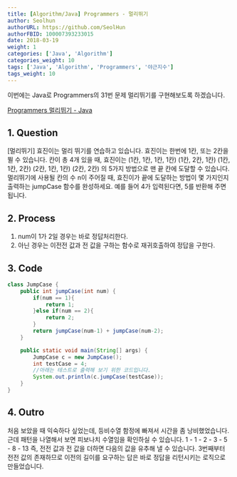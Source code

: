 ```yaml
---
title: [Algorithm/Java] Programmers - 멀리뛰기
author: Seolhun
authorURL: https://github.com/SeolHun
authorFBID: 100007393233015
date: 2018-03-19
weight: 1
categories: ['Java', 'Algorithm']
categories_weight: 10
tags: ['Java', 'Algorithm', 'Programmers', '야근지수']
tags_weight: 10
---
```

이번에는 Java로 Programmers의 31번 문제 멀리뛰기를 구현해보도록 하겠습니다.

[Programmers 멀리뛰기 - Java](https://programmers.co.kr/learn/challenge_codes/31#)


## 1. Question
[멀리뛰기]
효진이는 멀리 뛰기를 연습하고 있습니다. 효진이는 한번에 1칸, 또는 2칸을 뛸 수 있습니다. 칸이 총 4개 있을 때, 효진이는
(1칸, 1칸, 1칸, 1칸)
(1칸, 2칸, 1칸)
(1칸, 1칸, 2칸)
(2칸, 1칸, 1칸)
(2칸, 2칸)
의 5가지 방법으로 맨 끝 칸에 도달할 수 있습니다. 멀리뛰기에 사용될 칸의 수 n이 주어질 때, 효진이가 끝에 도달하는 방법이 몇 가지인지 출력하는 jumpCase 함수를 완성하세요. 예를 들어 4가 입력된다면, 5를 반환해 주면 됩니다.

## 2. Process
1. num이 1가 2일 경우는 바로 정답처리한다.
2. 아닌 경우는 이전전 값과 전 값을 구하는 함수로 재귀호출하여 정답을 구한다.

## 3. Code
```java
class JumpCase {
    public int jumpCase(int num) {
        if(num == 1){
            return 1;
        }else if(num == 2){
            return 2;
        }
        return jumpCase(num-1) + jumpCase(num-2);
    }

    public static void main(String[] args) {
        JumpCase c = new JumpCase();
        int testCase = 4;
        //아래는 테스트로 출력해 보기 위한 코드입니다.
        System.out.println(c.jumpCase(testCase));
    }
}
```

## 4. Outro
처음 보았을 때 익숙하다 싶었는데, 등비수열 함정에 빠져서 시간을 좀 낭비했었습니다. 근데 패턴을 나열해서 보면 피보나치 수열임을 확인하실 수 있습니다.
1 - 1 - 2 - 3 - 5 - 8 - 13 즉, 전전 값과 전 값을 더하면 다음의 값을 유추해 낼 수 있습니다. 3번째부터 전전 값의 존재하므로 이전의 길이를 요구하는 답은 바로 정답을 리턴시키는 로직으로 만들었습니다.
